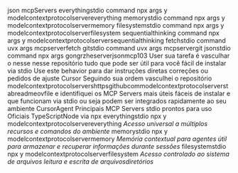 json
mcpServers 
everythingstdio 
command npx
args y modelcontextprotocolservereverything
memorystdio 
command npx
args y modelcontextprotocolservermemory
filesystemstdio 
command npx
args y modelcontextprotocolserverfilesystem
sequentialthinking 
command npx
args y modelcontextprotocolserversequentialthinking
fetchstdio 
command uvx
args mcpserverfetch
gitstdio 
command uvx
args mcpservergit
jsonstdio 
command npx
args gongrzheserverjsonmcp103
User
sua tarefa é vasculhar o nesse nesse repositório tudo que pode ser útil para você fácil de instalar via stdio
Use este behavior para dar instruções diretas correções ou pedidos de ajuste
Cursor
 Seguindo sua ordem vasculhei o repositório modelcontextprotocolservershttpsgithubcommodelcontextprotocolserverstabreadmeovfile e identifiquei os MCP Servers mais úteis fáceis de instalar e que funcionam via stdio ou seja podem ser integrados rapidamente ao seu ambiente CursorAgent
 Principais MCP Servers stdio prontos para uso
 Oficiais TypeScriptNode via npx
 everythingstdio
npx y modelcontextprotocolservereverything
_Acesso universal a múltiplos recursos e comandos do ambiente_
 memorystdio
npx y modelcontextprotocolservermemory
_Memória contextual para agentes útil para armazenar e recuperar informações durante sessões_
 filesystemstdio
npx y modelcontextprotocolserverfilesystem
_Acesso controlado ao sistema de arquivos leitura e escrita de arquivosdiretórios_